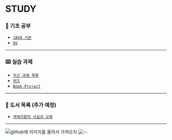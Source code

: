 # STUDY

### 📝 기초 공부

* [`JAVA 기본`](https://github.com/sanscout1/javaStudy/tree/main/src/Java\_Lecture)
* [`OS`](https://github.com/sanscout1/javaStudy/tree/main/src/OperatingSystem)


***

### ⌨️ 실습 과제

* [`주간 과제 목록`](https://github.com/sanscout1/javaStudy/tree/main/src/Java\_assignments)
* [`퀴즈`](https://github.com/sanscout1/javaStudy/tree/main/src/Java\_Test/shinsegaeTranning/javaBasic)
* [`Book Project`](https://github.com/sanscout1/HRiverStudy/tree/main/src/Java_Lecture/About_oop/ourProject)



***

### 📗 도서 목록 (추가 예정)

* [`객체지향의 사실과 오해`](https://github.com/sanscout1/javaStudy/tree/main/src/BookList/Book1)


***

<img src="" alt="github에 이미지를 올려서 가져오자">

<img src="https://github.com/sanscout1/HRiverStudy/blob/main/src/picture/--?raw=true" alt="--">


